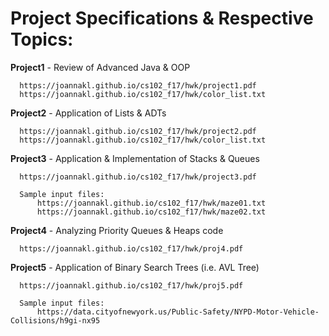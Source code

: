 # Project Specifications & Respective Topics:
  **Project1** - Review of Advanced Java & OOP
  
      https://joannakl.github.io/cs102_f17/hwk/project1.pdf
      https://joannakl.github.io/cs102_f17/hwk/color_list.txt
                 
  **Project2** - Application of Lists & ADTs
  
      https://joannakl.github.io/cs102_f17/hwk/project2.pdf
      https://joannakl.github.io/cs102_f17/hwk/color_list.txt
                 
  **Project3** - Application & Implementation of Stacks & Queues
  
      https://joannakl.github.io/cs102_f17/hwk/project3.pdf
  
      Sample input files: 
          https://joannakl.github.io/cs102_f17/hwk/maze01.txt
          https://joannakl.github.io/cs102_f17/hwk/maze02.txt
                     
  **Project4** - Analyzing Priority Queues & Heaps code
  
      https://joannakl.github.io/cs102_f17/hwk/proj4.pdf

  **Project5** - Application of Binary Search Trees (i.e. AVL Tree)
  
      https://joannakl.github.io/cs102_f17/hwk/proj5.pdf
  
      Sample input files:
          https://data.cityofnewyork.us/Public-Safety/NYPD-Motor-Vehicle-Collisions/h9gi-nx95
